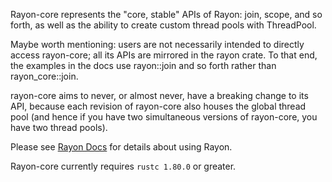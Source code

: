 Rayon-core represents the "core, stable" APIs of Rayon: join, scope, and so forth, as well as the ability to create custom thread pools with ThreadPool.

Maybe worth mentioning: users are not necessarily intended to directly access rayon-core; all its APIs are mirrored in the rayon crate. To that end, the examples in the docs use rayon::join and so forth rather than rayon_core::join.

rayon-core aims to never, or almost never, have a breaking change to its API, because each revision of rayon-core also houses the global thread pool (and hence if you have two simultaneous versions of rayon-core, you have two thread pools).

Please see [Rayon Docs] for details about using Rayon.

[Rayon Docs]: https://docs.rs/rayon/

Rayon-core currently requires `rustc 1.80.0` or greater.
